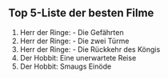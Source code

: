 ## Top 5-Liste der besten Filme
1. Herr der Ringe: - Die Gefährten
2. Herr der Ringe: - Die zwei Türme
3. Herr der Ringe: - Die Rückkehr des Köngis
4. Der Hobbit: Eine unerwartete Reise
5. Der Hobbit: Smaugs Einöde